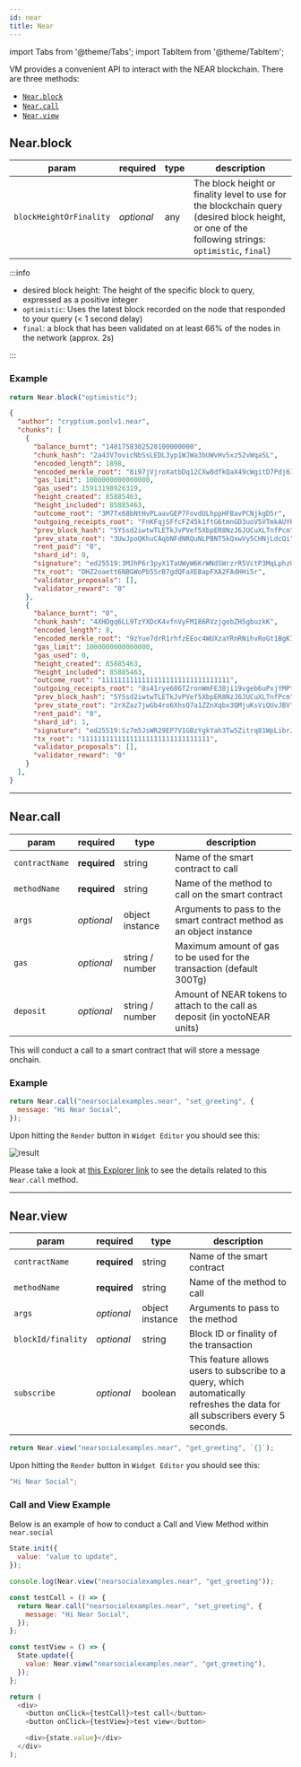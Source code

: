 ```yaml
---
id: near
title: Near
---
```


import Tabs from '@theme/Tabs';
import TabItem from '@theme/TabItem';

VM provides a convenient API to interact with the NEAR blockchain. There are three methods:

- [`Near.block`](#nearblock)
- [`Near.call`](#nearcall)
- [`Near.view`](#nearview)

## Near.block

| param                   | required   | type | description                                                                                                                                       |
|-------------------------|------------|------|---------------------------------------------------------------------------------------------------------------------------------------------------|
| `blockHeightOrFinality` | _optional_ | any  | The block height or finality level to use for the blockchain query (desired block height, or one of the following strings: `optimistic`, `final`) |

:::info

- desired block height: The height of the specific block to query, expressed as a positive integer
- `optimistic`: Uses the latest block recorded on the node that responded to your query (< 1 second delay)
- `final`: a block that has been validated on at least 66% of the nodes in the network (approx. 2s)

:::

### Example

<Tabs>
<TabItem value="request" label="Request" default>

```js
return Near.block("optimistic");
```

</TabItem>
<TabItem value="response" label="Response">

```json
{
  "author": "cryptium.poolv1.near",
  "chunks": [
    {
      "balance_burnt": "1401758302520100000000",
      "chunk_hash": "2a43V7ovicNbSsLEDL3yp1WJWa3bUWvHv5xz52vWqaSL",
      "encoded_length": 1898,
      "encoded_merkle_root": "8i97jVjroXatbDq12CXw8dfkQaX49cWgitD7Pdj61AFR",
      "gas_limit": 1000000000000000,
      "gas_used": 15913198926319,
      "height_created": 85885463,
      "height_included": 85885463,
      "outcome_root": "3M7Tx68bNtHvPLaavGEP7FovdULhppHFBavPCNjkgD5r",
      "outgoing_receipts_root": "FnKFqjSFfcFZ45k1ftG6tmnGD3uoV5VTmkAUYHbaBRRK",
      "prev_block_hash": "5YSsd2iwtwTLETkJvPVef5XbpER8NzJ6JUCuXLTnfPcm",
      "prev_state_root": "3UwJpoQKhuCAqbNFdNRQuNLPBNT5kQxwVy5CHNjLdcQi",
      "rent_paid": "0",
      "shard_id": 0,
      "signature": "ed25519:3MJhP6r3pyX1TaUWyW6KrWNdSWrzrR5VctP3MqLphzUFWTiNux9kXXnUAqmjLiYbDZ9w3QqVXPTUZDYiynGPTfab",
      "tx_root": "DHZ2oaett6NBGWoPb5SrB7gdQFaXEBapFXA2FAdHHi5r",
      "validator_proposals": [],
      "validator_reward": "0"
    },
    {
      "balance_burnt": "0",
      "chunk_hash": "4XHDgq6LL9TzYXDcK4vfnVyFM186RVzjgebZH5gbuzkK",
      "encoded_length": 8,
      "encoded_merkle_root": "9zYue7drR1rhfzEEoc4WUXzaYRnRNihvRoGt1BgK7Lkk",
      "gas_limit": 1000000000000000,
      "gas_used": 0,
      "height_created": 85885463,
      "height_included": 85885463,
      "outcome_root": "11111111111111111111111111111111",
      "outgoing_receipts_root": "8s41rye686T2ronWmFE38ji19vgeb6uPxjYMPt8y8pSV",
      "prev_block_hash": "5YSsd2iwtwTLETkJvPVef5XbpER8NzJ6JUCuXLTnfPcm",
      "prev_state_root": "2rXZaz7jwGb4ro6XhsQ7a1ZZnXqbx3QMjuKsViQUvJBV",
      "rent_paid": "0",
      "shard_id": 1,
      "signature": "ed25519:Sz7m5JsWR29EP7V1GBzYgkYah3Tw5Zitrq81WpLibrJWiD6RQFWc6BDh3Z2fWwz9FtFqpSy85nvSmZ4UDPZciMC",
      "tx_root": "11111111111111111111111111111111",
      "validator_proposals": [],
      "validator_reward": "0"
    }
  ],
}
```

</TabItem>
</Tabs>

---

## Near.call

| param          | required     | type            | description                                                                 |
|----------------|--------------|-----------------|-----------------------------------------------------------------------------|
| `contractName` | **required** | string          | Name of the smart contract to call                                          |
| `methodName`   | **required** | string          | Name of the method to call on the smart contract                            |
| `args`         | _optional_   | object instance | Arguments to pass to the smart contract method as an object instance        |
| `gas`          | _optional_   | string / number | Maximum amount of gas to be used for the transaction (default 300Tg)        |
| `deposit`      | _optional_   | string / number | Amount of NEAR tokens to attach to the call as deposit (in yoctoNEAR units) |

This will conduct a call to a smart contract that will store a message onchain.

### Example

<Tabs>
<TabItem value="request" label="Request" default>

```js
return Near.call("nearsocialexamples.near", "set_greeting", {
  message: "Hi Near Social",
});
```

</TabItem>
<TabItem value="response" label="Response">

Upon hitting the `Render` button in `Widget Editor` you should see this:

![result](https://i.imgur.com/Lft2rtR.png)

Please take a look at [this Explorer link](https://nearblocks.io/transactions/8PyDVdbizhNj81LxfwdZ1WidKZyS8HVZp8udPKgzFiNi) to see the details related to this `Near.call` method.

</TabItem>
</Tabs>

---

## Near.view

| param              | required     | type            | description                                                                                                                    |
|--------------------|--------------|-----------------|--------------------------------------------------------------------------------------------------------------------------------|
| `contractName`     | **required** | string          | Name of the smart contract                                                                                                     |
| `methodName`       | **required** | string          | Name of the method to call                                                                                                     |
| `args`             | _optional_   | object instance | Arguments to pass to the method                                                                                                |
| `blockId/finality` | _optional_   | string          | Block ID or finality of the transaction                                                                                        |
| `subscribe`        | _optional_   | boolean         | This feature allows users to subscribe to a query, which automatically refreshes the data for all subscribers every 5 seconds. |

<Tabs>
<TabItem value="request" label="Request" default>

```js
return Near.view("nearsocialexamples.near", "get_greeting", `{}`);
```

</TabItem>
<TabItem value="response" label="Response">

Upon hitting the `Render` button in `Widget Editor` you should see this:

```js
"Hi Near Social";
```

</TabItem>
</Tabs>

### Call and View Example

Below is an example of how to conduct a Call and View Method within `near.social`

```js
State.init({
  value: "value to update",
});

console.log(Near.view("nearsocialexamples.near", "get_greeting"));

const testCall = () => {
  return Near.call("nearsocialexamples.near", "set_greeting", {
    message: "Hi Near Social",
  });
};

const testView = () => {
  State.update({
    value: Near.view("nearsocialexamples.near", "get_greeting"),
  });
};

return (
  <div>
    <button onClick={testCall}>test call</button>
    <button onClick={testView}>test view</button>

    <div>{state.value}</div>
  </div>
);
```
